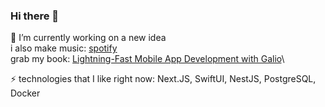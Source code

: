 ### Hi there 👋

🔭 I’m currently working on a new idea\
i also make music: [spotify](https://open.spotify.com/artist/6P0qrYSDgTGxj4FgIsaNlj?si=tt7IlbwOTFmOy-unLJxFhQ)\
grab my book: [Lightning-Fast Mobile App Development with Galio](https://www.amazon.com/gp/product/B098T8JKYG)\

⚡ technologies that I like right now: Next.JS, SwiftUI, NestJS, PostgreSQL, Docker
<!--
**palingheorghe/palingheorghe** is a ✨ _special_ ✨ repository because its `README.md` (this file) appears on your GitHub profile.

Here are some ideas to get you started:

- 🔭 I’m currently working on ...
- 🌱 I’m currently learning ...
- 👯 I’m looking to collaborate on ...
- 🤔 I’m looking for help with ...
- 💬 Ask me about ...
- 📫 How to reach me: ...
- 😄 Pronouns: ...
- ⚡ Fun fact: ...
-->
